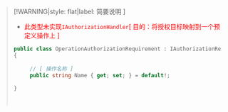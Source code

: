 <br/>

>[!WARNING|style: flat|label: 简要说明 ]
>
>- <span style='color:red'>此类型未实现`IAuthorizationHandler`[ 目的：将授权目标映射到一个预定义操作上 ]</span>
>
>```csharp
>public class OperationAuthorizationRequirement : IAuthorizationRequirement
>{
>     
>      // [ 操作名称 ]
>      public string Name { get; set; } = default!;
>    
>}
>
>
>```
>
>
>
><br/>

